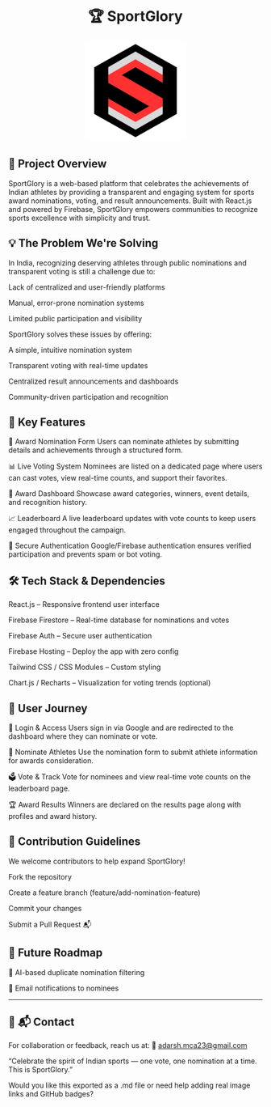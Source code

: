 <h1 align="center">🏆 SportGlory</h1> <p align="center"> 
  <img src="https://github.com/Adarsh2089/SportGlory/blob/main/sportglory_logo.png" alt="SportGlory Logo" width="200"/> </p>


<h2>📱 Project Overview</h2> 

SportGlory is a web-based platform that celebrates the achievements of Indian athletes by providing a transparent and engaging system for sports award nominations, voting, and result announcements. Built with React.js and powered by Firebase, SportGlory empowers communities to recognize sports excellence with simplicity and trust.




<h2>💡 The Problem We're Solving</h2>

In India, recognizing deserving athletes through public nominations and transparent voting is still a challenge due to:

Lack of centralized and user-friendly platforms

Manual, error-prone nomination systems

Limited public participation and visibility

SportGlory solves these issues by offering:

A simple, intuitive nomination system

Transparent voting with real-time updates

Centralized result announcements and dashboards

Community-driven participation and recognition

<h2>🚀 Key Features</h2>

📝 Award Nomination Form
Users can nominate athletes by submitting details and achievements through a structured form.

📊 Live Voting System
Nominees are listed on a dedicated page where users can cast votes, view real-time counts, and support their favorites.

🏅 Award Dashboard
Showcase award categories, winners, event details, and recognition history.

📈 Leaderboard
A live leaderboard updates with vote counts to keep users engaged throughout the campaign.

🔐 Secure Authentication
Google/Firebase authentication ensures verified participation and prevents spam or bot voting.




<h2>🛠️ Tech Stack & Dependencies</h2>

React.js – Responsive frontend user interface

Firebase Firestore – Real-time database for nominations and votes

Firebase Auth – Secure user authentication

Firebase Hosting – Deploy the app with zero config

Tailwind CSS / CSS Modules – Custom styling

Chart.js / Recharts – Visualization for voting trends (optional)

<h2>👥 User Journey</h2>

🔐 Login & Access
Users sign in via Google and are redirected to the dashboard where they can nominate or vote.

🧾 Nominate Athletes
Use the nomination form to submit athlete information for awards consideration.

🗳️ Vote & Track
Vote for nominees and view real-time vote counts on the leaderboard page.

🏆 Award Results
Winners are declared on the results page along with profiles and award history.


<h2>🧩 Contribution Guidelines</h2>

We welcome contributors to help expand SportGlory!

Fork the repository

Create a feature branch (feature/add-nomination-feature)

Commit your changes

Submit a Pull Request 📬


<h2>🔮 Future Roadmap</h2>

🧠 AI-based duplicate nomination filtering

📧 Email notifications to nominees



-----------------------------------------------------------------------------------------------------------------------------------------------------
<h2>📱 📬 Contact </h2>

For collaboration or feedback, reach us at:
📧 adarsh.mca23@gmail.com

“Celebrate the spirit of Indian sports — one vote, one nomination at a time. This is SportGlory.”

Would you like this exported as a .md file or need help adding real image links and GitHub badges?
